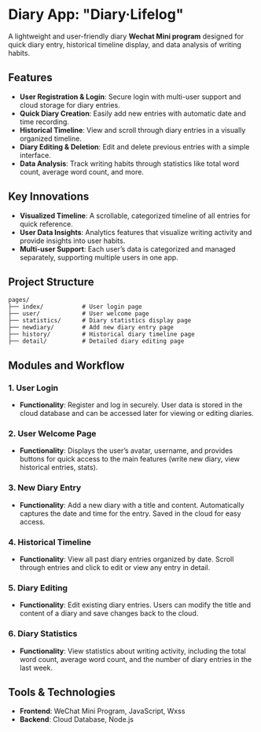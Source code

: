 
# Diary App: "Diary·Lifelog"  

A lightweight and user-friendly diary **Wechat Mini program** designed for quick diary entry, historical timeline display, and data analysis of writing habits.

## Features
- **User Registration & Login**: Secure login with multi-user support and cloud storage for diary entries.
- **Quick Diary Creation**: Easily add new entries with automatic date and time recording.
- **Historical Timeline**: View and scroll through diary entries in a visually organized timeline.
- **Diary Editing & Deletion**: Edit and delete previous entries with a simple interface.
- **Data Analysis**: Track writing habits through statistics like total word count, average word count, and more.

## Key Innovations
- **Visualized Timeline**: A scrollable, categorized timeline of all entries for quick reference.
- **User Data Insights**: Analytics features that visualize writing activity and provide insights into user habits.
- **Multi-user Support**: Each user’s data is categorized and managed separately, supporting multiple users in one app.

## Project Structure

```
pages/
├── index/           # User login page
├── user/            # User welcome page
├── statistics/      # Diary statistics display page
├── newdiary/        # Add new diary entry page
├── history/         # Historical diary timeline page
├── detail/          # Detailed diary editing page
```

## Modules and Workflow

### 1. User Login  
- **Functionality**: Register and log in securely. User data is stored in the cloud database and can be accessed later for viewing or editing diaries.
  
### 2. User Welcome Page  
- **Functionality**: Displays the user’s avatar, username, and provides buttons for quick access to the main features (write new diary, view historical entries, stats).

### 3. New Diary Entry  
- **Functionality**: Add a new diary with a title and content. Automatically captures the date and time for the entry. Saved in the cloud for easy access.

### 4. Historical Timeline  
- **Functionality**: View all past diary entries organized by date. Scroll through entries and click to edit or view any entry in detail.

### 5. Diary Editing  
- **Functionality**: Edit existing diary entries. Users can modify the title and content of a diary and save changes back to the cloud.

### 6. Diary Statistics  
- **Functionality**: View statistics about writing activity, including the total word count, average word count, and the number of diary entries in the last week.

## Tools & Technologies
- **Frontend**: WeChat Mini Program, JavaScript, Wxss
- **Backend**: Cloud Database, Node.js
